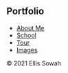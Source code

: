 <!DOCTYPE html>
<html>
<head>
  <title> My First Website</title>

  <link rel="stylesheet" href="./css/style.css"> 

</head>
<body>
    <div class="hero">
        <nav>
            <h2 class = "logo">Portfo<span>lio</span></h2>
            <ul>
                <li><a href="./html/aboutme.html">About Me</a></li>
                <li><a href="https://www.senecacollege.ca/home.html">School</a></li>
                <li><a href="./html/tour.html">Tour</a></li>
                <li><a href="./html/images.html"">Images</a></li>
            </ul>           
        </nav>
        <div id="footer"> &copy; 2021 Ellis Sowah
        </div>
       
   
</body>
